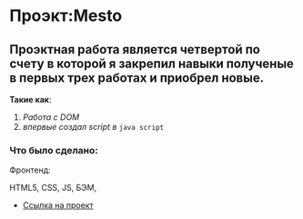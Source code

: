 # Проэкт:Mesto
##  Проэктная работа является четвертой по счету в которой я закрепил навыки полученые в первых трех работах и приобрел новые.
**Такие как**:
1. *Работа c DOM*
2. *впервые создал script в* ```java script```

### Что было сделано:
Фронтенд:

HTML5, CSS, JS,
БЭМ,
* [Ссылка на проект]()
